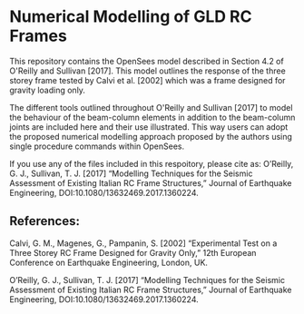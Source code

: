 # Numerical Modelling of GLD RC Frames

This repository contains the OpenSees model described in Section 4.2 of O'Reilly and Sullivan [2017]. This model outlines the response of the three storey frame tested by Calvi et al. [2002] which was a frame designed for gravity loading only.

The different tools outlined throughout O'Reilly and Sullivan [2017] to model the behaviour of the beam-column elements in addition to the beam-column joints are included here and their use illustrated. This way users can adopt the proposed numerical modelling approach proposed by the authors using single procedure commands within OpenSees.

If you use any of the files included in this respoitory, please cite as:
O’Reilly, G. J., Sullivan, T. J. [2017] “Modelling Techniques for the Seismic Assessment of Existing Italian RC Frame Structures,” Journal of Earthquake Engineering, DOI:10.1080/13632469.2017.1360224.

## References:

Calvi, G. M., Magenes, G., Pampanin, S. [2002] “Experimental Test on a Three Storey RC Frame Designed for Gravity Only,” 12th European Conference on Earthquake Engineering, London, UK.

O’Reilly, G. J., Sullivan, T. J. [2017] “Modelling Techniques for the Seismic Assessment of Existing Italian RC Frame Structures,” Journal of Earthquake Engineering, DOI:10.1080/13632469.2017.1360224.
